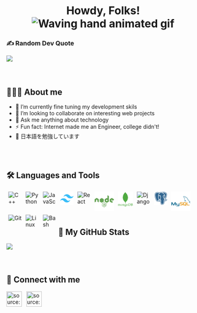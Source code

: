 
<h1 align="center">Howdy, Folks! <img src="https://raw.githubusercontent.com/nixin72/nixin72/master/wave.gif" alt="Waving hand animated gif" height="45" width="45" /></h1>


### ✍️ Random Dev Quote
![](https://quotes-github-readme.vercel.app/api?type=horizontal&theme=merko)
<br>
<br>
<br>

## 👨🏻‍💻 About me
- 🌱 I’m currently fine tuning my development skils
- 👯 I’m looking to collaborate on interesting web projects
- 💬 Ask me anything about technology
- ⚡ Fun fact: Internet made me an Engineer, college didn't!
- 🔰 日本語を勉強しています
<br>
<br>

## 🛠 Languages and Tools
<img align="left" alt="C++" width="35px" height="35px" style="padding:5px;" src="https://upload.wikimedia.org/wikipedia/commons/1/18/ISO_C%2B%2B_Logo.svg" />
<!-- <img align="left" alt="Java" width="35px" height="35px" style="padding:5px;" src="https://cdn.jsdelivr.net/gh/devicons/devicon/icons/java/java-original.svg"/> -->
<img align="left" alt="Python" width="35px" height="35px" style="padding:5px;" src="https://upload.wikimedia.org/wikipedia/commons/c/c3/Python-logo-notext.svg" />
<!-- <img align="left" alt="HTML" width="35px" height="35px" style="padding:5px;" src="https://cdn.jsdelivr.net/gh/devicons/devicon/icons/html5/html5-plain.svg" /> -->
<!-- <img align="left" alt="CSS" width="35px" height="35px" style="padding:5px;" src="https://cdn.jsdelivr.net/gh/devicons/devicon/icons/css3/css3-plain.svg" />-->
<img align="left" alt="JavaScript" width="35px" height="35px" style="padding:5px;" src="https://cdn.jsdelivr.net/gh/devicons/devicon/icons/javascript/javascript-plain.svg" />
<img align="left" alt="Tailwind CSS" width="35px" height="35px" style="padding:5px;" src="https://github.com/devicons/devicon/blob/v2.15.1/icons/tailwindcss/tailwindcss-plain.svg" />
<!-- <img align="left" alt="TypeScript" width="35px" height="35px" style="padding:5px;" src="https://cdn.jsdelivr.net/gh/devicons/devicon/icons/typescript/typescript-plain.svg" /> -->
<img align="left" alt="React" width="35px" height="35px" style="padding:5px;" src="https://cdn.jsdelivr.net/gh/devicons/devicon/icons/react/react-original.svg" />
<img align="left" alt="NodeJS" width="50px" height="50px" style="padding:5px;" src="https://github.com/devicons/devicon/blob/v2.16.0/icons/nodejs/nodejs-plain-wordmark.svg" />
<img align="left" alt="MongoDB" width="40px" height="40px" style="padding:5px;" src="https://github.com/devicons/devicon/blob/v2.16.0/icons/mongodb/mongodb-plain-wordmark.svg" />
<img align="left" alt="Django" width="35px" height="35px" style="padding:5px;" src="https://cdn.jsdelivr.net/gh/devicons/devicon/icons/django/django-plain.svg" />
<img align="left" alt="PostgreSQL" width="35px" height="35px" style="padding:5px;" src="https://github.com/devicons/devicon/blob/v2.15.1/icons/postgresql/postgresql-plain.svg" />
<img align="left" alt="MySQL" width="50px" height="50px" style="padding:5px;" src="https://github.com/devicons/devicon/blob/v2.15.1/icons/mysql/mysql-original-wordmark.svg" />
<img align="left" alt="Git" width="35px" height="35px" style="padding:5px;" src="https://cdn.jsdelivr.net/gh/devicons/devicon/icons/git/git-original.svg" />
<img align="left" alt="Linux" width="35px" height="35px" style="padding:5px;" src="https://cdn.jsdelivr.net/gh/devicons/devicon/icons/linux/linux-original.svg" />
<img align="left" alt="Bash" width="35px" height="35px" style="padding:5px;" src="https://cdn.jsdelivr.net/gh/devicons/devicon/icons/bash/bash-original.svg" />
<!-- <img align="left" alt="GitHub" width="35px" height="35px" style="padding:5x;" src="https://github.githubassets.com/images/modules/logos_page/Octocat.png" /> -->
<br>
<br>
<br>
<br>

## 🚀 My GitHub Stats
[![](https://github-readme-streak-stats.herokuapp.com?user=raodevendrasingh&theme=black-ice&hide_border=true&date_format=j%20M%5B%20Y%5D)](https://git.io/streak-stats)
<br>
<br>
<br>

## 🔗 Connect with me
<a target="_WORD" href="https://linkedin.com/in/raodevendrasingh" rel="noopener noreferrer"><img src="https://i.imgur.com/pCETvi7.png" width=40px height=40px title="source: imgur.com" /></a> &nbsp; <a href="mailto:raoxdevendrasingh@gmail.com" target="_blank" rel="noopener noreferrer"><img src="https://i.imgur.com/fH1AFYG.png" width=40px height=40px title="source: imgur.com" /></a>





<!-- ![Top Langs](https://github-readme-stats.vercel.app/api/top-langs/?username=raodevendrasingh&size_weight=0&count_weight=1)
![Top Langs](https://github-readme-stats.vercel.app/api/top-langs/?username=raodevendrasingh&layout=compact&langs_count=10) -->
<!--
[![Stats](https://github-readme-stats.vercel.app/api?username=raodevendra)](https://github.com/raodevendrasingh/github-readme-stats)
<a href="https://twitter.com/raoxdevendra" target="_blank" rel="noopener noreferrer"><img src="https://i.imgur.com/G7yTDHP.png" width=40px height=40px title="source: imgur.com" /></a> 
<hr>


<hr>
-->

